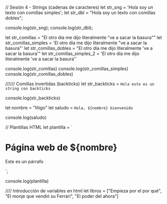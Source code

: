 
// Sesión 4 - Strings (cadenas de caracteres)
let str_sng = 'Hola soy un texto con comillas simples';
let str_dbl = "Hola soy un texto con comillas dobles";

console.log(str_sng);
console.log(str_dbl);

let str_comillas = "El otro día me dijo literalmente \"ve a sacar la basura\""
let str_comillas_simples = 'El otro día me dijo literalmente "ve a sacar la basura"'
let str_comillas_dobles = "El otro día me dijo literalmente 've a sacar la basura'"
let str_comillas_simples_2 = 'El otro día me dijo literalmente \'ve a sacar la basura\''

console.log(str_comillas)
console.log(str_comillas_simples)
console.log(str_comillas_dobles)

////// Comillas invertidas (backticks)
let str_backticks = `Hola esto es un string con backticks`

console.log(str_backticks)

let nombre = "Iñigo"
let saludo = `Hola, ${nombre} bienvenido`

console.log(saludo)

// Plantillas HTML
let plantilla = `
<html>
    <h1>Página web de ${nombre}</h1>
    <p>Este es un párrafo</p>
</html>
`;

console.log(plantilla)

//// Introducción de variables en html
let libros = ["Empieza por el por qué", "El monje que vendió su Ferrari", "El poder del ahora"]